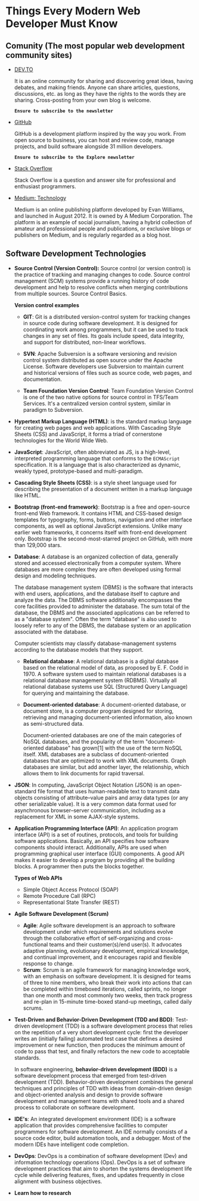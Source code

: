 # Things Every Modern Web Developer Must Know

## Comunity (The most popular web development community sites)
* [DEV.TO](https://dev.to/)
  
    It is an online community for sharing and discovering great ideas, having debates, and making friends. Anyone can share articles, questions, discussions, etc. as long as they have the rights to the words they are sharing. Cross-posting from your own blog is welcome.

    **`Ensure to subscribe to the newsletter`**

* [GitHub](https://github.com/)
  
    GitHub is a development platform inspired by the way you work. From open source to business, you can host and review code, manage projects, and build software alongside 31 million developers.

    **`Ensure to subscribe to the Explore newsletter`**

* [Stack Overflow](https://stackoverflow.com/) 
   
    Stack Overflow is a question and answer site for professional and enthusiast programmers.

* [Medium: Technology](https://medium.com/topic/technology)
  
  Medium is an online publishing platform developed by Evan Williams, and launched in August 2012. It is owned by A Medium Corporation. The platform is an example of social journalism, having a hybrid collection of amateur and professional people and publications, or exclusive blogs or publishers on Medium, and is regularly regarded as a blog host.

## Software Development Technologies
  
* **Source Control (Version Control):** Source control (or version control) is the practice of tracking and managing changes to code. Source control management (SCM) systems provide a running history of code development and help to resolve conflicts when merging contributions from multiple sources. Source Control Basics.

    **Version control examples**
    
    * **GIT**: Git is a distributed version-control system for tracking changes in source code during software development. It is designed for coordinating work among programmers, but it can be used to track changes in any set of files. Its goals include speed, data integrity, and support for distributed, non-linear workflows.
  
    * **SVN**: Apache Subversion is a software versioning and revision control system distributed as open source under the Apache License. Software developers use Subversion to maintain current and historical versions of files such as source code, web pages, and documentation.

    * **Team Foundation Version Control**: Team Foundation Version Control is one of the two native options for source control in TFS/Team Services. It's a centralized version control system, similar in paradigm to Subversion.

*  **Hypertext Markup Language (HTML)**: is the standard markup language for creating web pages and web applications. With Cascading Style Sheets (CSS) and JavaScript, it forms a triad of cornerstone technologies for the World Wide Web.

* **JavaScript**: JavaScript, often abbreviated as JS, is a high-level, interpreted programming language that conforms to the `ECMAScript` specification. It is a language that is also characterized as dynamic, weakly typed, prototype-based and multi-paradigm.

* **Cascading Style Sheets (CSS)**: is a style sheet language used for describing the presentation of a document written in a markup language like HTML.

* **Bootstrap (front-end framework)**: Bootstrap is a free and open-source front-end Web framework. It contains HTML and CSS-based design templates for typography, forms, buttons, navigation and other interface components, as well as optional JavaScript extensions. Unlike many earlier web frameworks, it concerns itself with front-end development only. 
    Bootstrap is the second-most-starred project on GitHub, with more than 129,000 stars.
    
* **Database**: A database is an organized collection of data, generally stored and accessed electronically from a computer system. Where databases are more complex they are often developed using formal design and modeling techniques.
    
    The database management system (DBMS) is the software that interacts with end users, applications, and the database itself to capture and analyze the data. The DBMS software additionally encompasses the core facilities provided to administer the database. The sum total of the database, the DBMS and the associated applications can be referred to as a "database system". Often the term "database" is also used to loosely refer to any of the DBMS, the database system or an application associated with the database.
    
    Computer scientists may classify database-management systems according to the database models that they support.

    * **Relational database**: A relational database is a digital database based on the relational model of data, as proposed by E. F. Codd in 1970. A software system used to maintain relational databases is a relational database management system (RDBMS). Virtually all relational database systems use SQL (Structured Query Language) for querying and maintaining the database.

    * **Document-oriented database**: A document-oriented database, or document store, is a computer program designed for storing, retrieving and managing document-oriented information, also known as semi-structured data.

        Document-oriented databases are one of the main categories of NoSQL databases, and the popularity of the term "document-oriented database" has grown[1] with the use of the term NoSQL itself. XML databases are a subclass of document-oriented databases that are optimized to work with XML documents. Graph databases are similar, but add another layer, the relationship, which allows them to link documents for rapid traversal.

* **JSON**: In computing, JavaScript Object Notation (JSON) is an open-standard file format that uses human-readable text to transmit data objects consisting of attribute–value pairs and array data types (or any other serializable value). It is a very common data format used for asynchronous browser–server communication, including as a replacement for XML in some AJAX-style systems. 

* **Application Programming Interface (API)**: An application program interface (API) is a set of routines, protocols, and tools for building software applications. Basically, an API specifies how software components should interact. Additionally, APIs are used when programming graphical user interface (GUI) components. A good API makes it easier to develop a program by providing all the building blocks. A programmer then puts the blocks together.
  
  **Types of Web APIs**
  * Simple Object Access Protocol (SOAP)
  * Remote Procedure Call (RPC)
  * Representational State Transfer (REST)

* **Agile Software Development (Scrum)**
  * **Agile**: Agile software development is an approach to software development under which requirements and solutions evolve through the collaborative effort of self-organizing and cross-functional teams and their customer(s)/end user(s). It advocates adaptive planning, evolutionary development, empirical knowledge, and continual improvement, and it encourages rapid and flexible response to change.
  * **Scrum**: Scrum is an agile framework for managing knowledge work, with an emphasis on software development. It is designed for teams of three to nine members, who break their work into actions that can be completed within timeboxed iterations, called sprints, no longer than one month and most commonly two weeks, then track progress and re-plan in 15-minute time-boxed stand-up meetings, called daily scrums.

* **Test-Driven and Behavior-Driven Development (TDD and BDD)**: Test-driven development (TDD) is a software development process that relies on the repetition of a very short development cycle: first the developer writes an (initially failing) automated test case that defines a desired improvement or new function, then produces the minimum amount of code to pass that test, and finally refactors the new code to acceptable standards.

    In software engineering, **behavior-driven development (BDD)** is a software development process that emerged from test-driven development (TDD). Behavior-driven development combines the general techniques and principles of TDD with ideas from domain-driven design and object-oriented analysis and design to provide software development and management teams with shared tools and a shared process to collaborate on software development.

* **IDE's**: An integrated development environment (IDE) is a software application that provides comprehensive facilities to computer programmers for software development. An IDE normally consists of a source code editor, build automation tools, and a debugger. Most of the modern IDEs have intelligent code completion.

* **DevOps**: DevOps is a combination of software development (Dev) and information technology operations (Ops). DevOps is a set of software development practices that aim to shorten the systems development life cycle while delivering features, fixes, and updates frequently in close alignment with business objectives.
  
* **Learn how to research** 